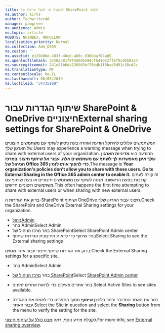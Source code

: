 ```yaml
---
title: להפעיל או לבטל שיתוף של SharePoint חיצוני
ms.author: kirks
author: Techwriter40
manager: pamgreen
ms.audience: Admin
ms.topic: article
ROBOTS: NOINDEX, NOFOLLOW
localization_priority: Normal
ms.collection: Adm_O365
ms.custom: ''
ms.assetid: e13940be-483f-46ed-a88c-d36bbaf04ad5
ms.openlocfilehash: 2258ab81f9f4d0d659dcfb410c2ffef0cd9b81a4
ms.sourcegitcommit: 241e21b6da226563bf70bdb1f5bad3d91c38cd2c
ms.translationtype: MT
ms.contentlocale: he-IL
ms.lasthandoff: 06/05/2019
ms.locfileid: "34735109"
---
```

# <a name="external-sharing-settings-for-sharepoint--onedrive"></a><span data-ttu-id="457a8-102">שיתוף הגדרות עבור SharePoint & OneDrive חיצוניים</span><span class="sxs-lookup"><span data-stu-id="457a8-102">External sharing settings for SharePoint & OneDrive</span></span>

<span data-ttu-id="457a8-103">המשתמשים עלולים להיתקל הודעת אזהרה בעת ניסיון לשתף עם משתמשים חיצוניים של הארגון שלך.</span><span class="sxs-lookup"><span data-stu-id="457a8-103">Users may experience a warning message when trying to share with external users of your organization.</span></span> <span data-ttu-id="457a8-104">ההודעה היא **מדיניות הארגון שלך אינן מאפשרות לך לשתף עם משתמשים אלה. עבור אל שיתוף חיצוני במרכז הניהול של Office 365 כדי להפוך אותו לזמין**.</span><span class="sxs-lookup"><span data-stu-id="457a8-104">The message is **Your organization's policies don't allow you to share with these users. Go to External Sharing in the Office 365 admin center to enable it**.</span></span> <span data-ttu-id="457a8-105">זה קורה לעתים קרובות בפעם הראשונה מנסה לשתף עם משתמשים חיצוניים או בעת שיתוף עם משתמשים חיצוניים חדשים.</span><span class="sxs-lookup"><span data-stu-id="457a8-105">This often happens the first time attempting to share with external users or when sharing with new external users.</span></span>

<span data-ttu-id="457a8-106">בדוק את הגדרות ה-SharePoint ושיתוף OneDrive חיצוני עבור הארגון שלך.</span><span class="sxs-lookup"><span data-stu-id="457a8-106">Check the SharePoint and OneDrive External Sharing settings for your organization.</span></span>

- [<span data-ttu-id="457a8-107">ניהול</span><span class="sxs-lookup"><span data-stu-id="457a8-107">Admin</span></span>](https://admin.microsoft.com/AdminPortal/Home#/homepage">https://admin.microsoft.com/)
- <span data-ttu-id="457a8-108">בחר Admin</span><span class="sxs-lookup"><span data-stu-id="457a8-108">Select Admin</span></span>
- <span data-ttu-id="457a8-109">בחר מרכז הניהול של SharePoint</span><span class="sxs-lookup"><span data-stu-id="457a8-109">Select SharePoint Admin center</span></span>
- <span data-ttu-id="457a8-110">בחר שיתוף כדי לראות החיצונית הגדרות שיתוף</span><span class="sxs-lookup"><span data-stu-id="457a8-110">Select Sharing to see the External sharing settings</span></span>

<span data-ttu-id="457a8-111">בדוק את הגדרות שיתוף חיצוני עבור אתר מסוים.</span><span class="sxs-lookup"><span data-stu-id="457a8-111">Check the External Sharing settings for a specific site.</span></span>

- <span data-ttu-id="457a8-112">בחר Admin</span><span class="sxs-lookup"><span data-stu-id="457a8-112">Select Admin</span></span>

- <span data-ttu-id="457a8-113">בחר [מרכז הניהול של SharePoint](https://admin.microsoft.com/AdminPortal/Home#/homepage">https://admin.microsoft.com/)</span><span class="sxs-lookup"><span data-stu-id="457a8-113">Select [SharePoint Admin center](https://admin.microsoft.com/AdminPortal/Home#/homepage">https://admin.microsoft.com/)</span></span>

- <span data-ttu-id="457a8-114">בחר אתרים פעילים כדי לראות אתרים זמינים.</span><span class="sxs-lookup"><span data-stu-id="457a8-114">Select Active Sites to see sites available.</span></span>
- <span data-ttu-id="457a8-115">בחר את האתר המדובר ובחר בלחצן **שיתוף** מתוך התפריט כדי לאמת את ההגדרה עבור האתר.</span><span class="sxs-lookup"><span data-stu-id="457a8-115">Select the Site in question and select the **Sharing** button from the menu to verify the setting for the site.</span></span>

<span data-ttu-id="457a8-116">לקבלת מידע נוסף, ראה [מבט כולל על שיתוף חיצוני](https://docs.microsoft.com/en-us/sharepoint/external-sharing-overview).</span><span class="sxs-lookup"><span data-stu-id="457a8-116">For more info, see [External sharing overview](https://docs.microsoft.com/en-us/sharepoint/external-sharing-overview).</span></span>
